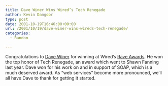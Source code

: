 ```yaml
---
title: Dave Winer Wins Wired’s Tech Renegade
author: Kevin Dangoor
type: post
date: 2001-10-19T16:46:00+00:00
url: /2001/10/19/dave-winer-wins-wireds-tech-renegade/
categories:
  - Random

---
```

Congratulations to [Dave Winer][1] for winning at Wired&#8217;s [Rave Awards][2]. He won the top honor of Tech Renegade, an award which went to Shawn Fanning last year. Dave won for his work on and in support of SOAP, which is a much deserved award. As &#8220;web services&#8221; become more pronounced, we&#8217;ll all have Dave to thank for getting it started.

 [1]: http://www.scripting.com
 [2]: http://www.raveawards.com